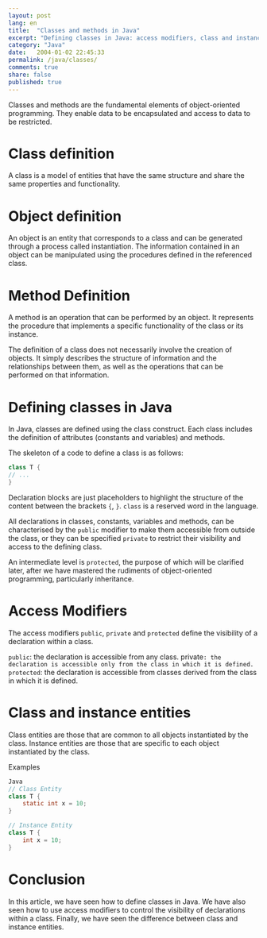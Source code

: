 ```yaml
---
layout: post
lang: en
title:  "Classes and methods in Java"
excerpt: "Defining classes in Java: access modifiers, class and instance entities"
category: "Java"
date:   2004-01-02 22:45:33
permalink: /java/classes/
comments: true
share: false
published: true
--- 
```

Classes and methods are the fundamental elements of object-oriented programming. They enable data to be encapsulated and access to data to be restricted.

# Class definition

A class is a model of entities that have the same structure and share the same properties and functionality.

# Object definition

An object is an entity that corresponds to a class and can be generated through a process called instantiation. The information contained in an object can be manipulated using the procedures defined in the referenced class.

# Method Definition

A method is an operation that can be performed by an object. It represents the procedure that implements a specific functionality of the class or its instance.

The definition of a class does not necessarily involve the creation of objects. It simply describes the structure of information and the relationships between them, as well as the operations that can be performed on that information.

# Defining classes in Java

In Java, classes are defined using the class construct. Each class includes the definition of attributes (constants and variables) and methods.

The skeleton of a code to define a class is as follows:
```java
class T {
// ...
}
```
Declaration blocks are just placeholders to highlight the structure of the content between the brackets `{`, `}`. `class` is a reserved word in the language.

All declarations in classes, constants, variables and methods, can be characterised by the `public` modifier to make them accessible from outside the class, or they can be specified `private` to restrict their visibility and access to the defining class.

An intermediate level is `protected`, the purpose of which will be clarified later, after we have mastered the rudiments of object-oriented programming, particularly inheritance.

# Access Modifiers

The access modifiers `public`, `private` and `protected` define the visibility of a declaration within a class.

`public`: the declaration is accessible from any class.
private`: the declaration is accessible only from the class in which it is defined.
protected`: the declaration is accessible from classes derived from the class in which it is defined.

# Class and instance entities

Class entities are those that are common to all objects instantiated by the class. Instance entities are those that are specific to each object instantiated by the class.


Examples

```java
Java
// Class Entity
class T {
    static int x = 10;
}
```

```java
// Instance Entity
class T {
    int x = 10;
}
```

# Conclusion

In this article, we have seen how to define classes in Java. We have also seen how to use access modifiers to control the visibility of declarations within a class. Finally, we have seen the difference between class and instance entities.